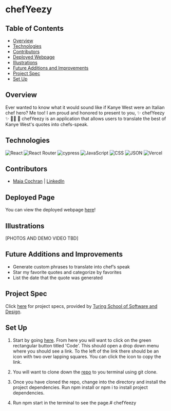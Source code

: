 # chefYeezy

## Table of Contents
  - [Overview](#overview)
  - [Technologies](#technologies)
  - [Contributors](#contributors)
  - [Deployed Webpage](#deployed-page)
  - [Illustrations](#illustrations)
  - [Future Additions and Improvements](#future-additions-and-improvements)
  - [Project Spec](#project-spec)
  - [Set Up](#set-up)


## Overview
Ever wanted to know what it would sound like if Kanye West were an Italian chef hero? Me too!
I am proud and honored to present to you, ✨ chefYeezy ✨ 👩‍🍳 🤌
chefYeezy is an application that allows users to translate the best of Kanye West's quotes into chefs-speak.

## Technologies
![React](https://img.shields.io/badge/react-%2320232a.svg?style=for-the-badge&logo=react&logoColor=%2361DAFB)
![React Router](https://img.shields.io/badge/React_Router-CA4245?style=for-the-badge&logo=react-router&logoColor=white)
![cypress](https://img.shields.io/badge/-cypress-%23E5E5E5?style=for-the-badge&logo=cypress&logoColor=058a5e)
![JavaScript](https://img.shields.io/badge/JavaScript-323330?style=for-the-badge&logo=javascript&logoColor=F7DF1E)
![CSS](https://img.shields.io/badge/CSS3-1572B6?style=for-the-badge&logo=css3&logoColor=white)
![JSON](https://img.shields.io/badge/json-5E5C5C?style=for-the-badge&logo=json&logoColor=white)
![Vercel](https://user-images.githubusercontent.com/101746747/188785090-4abee495-4f46-4dba-b554-e16ded576297.png)


## Contributors
- [Maia Cochran](https://github.com/Maia-Cochran) | [LinkedIn](https://www.linkedin.com/in/maiaecochran/)

## Deployed Page
You can view the deployed webpage [here]()!


## Illustrations
[PHOTOS AND DEMO VIDEO TBD]

## Future Additions and Improvements
- Generate custom phrases to translate into chef’s speak
- Star my favorite quotes and categorize by favorites
- List the date that the quote was generated


## Project Spec
Click [here](https://frontend.turing.edu/projects/module-3/showcase.html) for project specs, provided by [Turing School of Software and Design](https://turing.edu/).


## Set Up
1. Start by going [here](https://github.com/Maia-Cochran/chef-yeezy). From here you will want to click on the green rectangular button titled 'Code'. This should open a drop down menu where you should see a link. To the left of the link there should be an icon with two over lapping squares. You can click the icon to copy the link.

2. You will want to clone down the [repo](https://github.com/Maia-Cochran/chef-yeezy.git) to you terminal using git clone.

3. Once you have cloned the repo, change into the directory and install the project dependencies. Run npm install or npm i to install project dependencies.

4. Run npm start in the terminal to see the page.# chefYeezy
